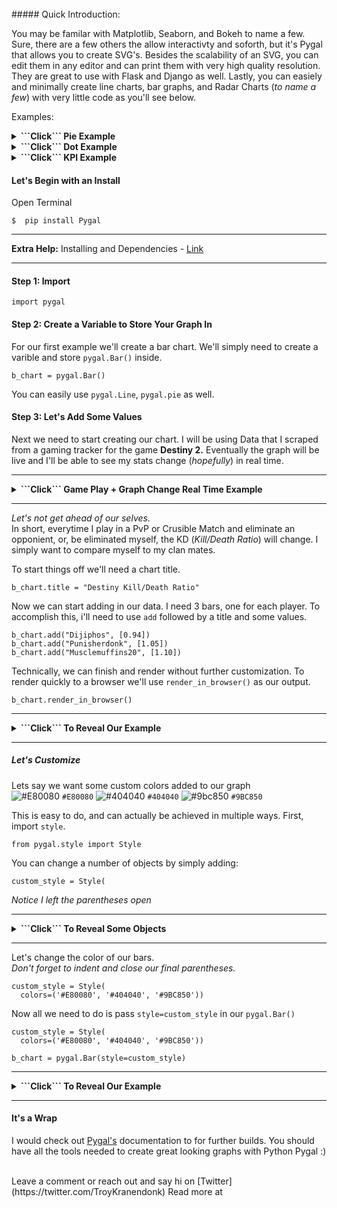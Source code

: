 <br>
##### Quick Introduction:

You may be familar with Matplotlib, Seaborn, and Bokeh to name a few.  Sure, there are a few others the allow interactivty and soforth, but it's Pygal that allows you to create SVG's. Besides the scalability of an SVG, you can edit them in any editor and can print them with very high quality resolution.  They are great to use with Flask and Django as well.  Lastly, you can easiely and minimally create line charts, bar graphs, and Radar Charts (_to name a few_) with very little code as you'll see below. 

Examples:

<details>
<summary><b>```Click``` Pie Example</b></summary>
<br>



![description](https://raw.githubusercontent.com/pluralsight/guides/master/images/fb8f5685-d93f-4876-ace5-80e69d81a402.gif)


</details>

<details>
<summary><b>```Click```  Dot Example</b></summary>
<br>



![description](https://raw.githubusercontent.com/pluralsight/guides/master/images/ee93583e-d848-451b-b23c-94b927e13caf.gif)

</details>

<details>
<summary><b>```Click``` KPI Example</b></summary>
<br>




![description](https://raw.githubusercontent.com/pluralsight/guides/master/images/567bc7bb-b0a0-4047-9654-59c91e868144.gif)


</details>


#### Let's Begin with an Install

Open Terminal
```
$  pip install Pygal
```
---
<b>Extra Help:</b>  Installing and Dependencies  - [Link](http://www.pygal.org/en/stable/installing.html)

---

#### Step 1:  Import

```
import pygal
```

#### Step 2: Create a Variable to Store Your Graph In
For our first example we'll create a bar chart.  We'll simply need to create a varible and store ```pygal.Bar()``` inside.

```
b_chart = pygal.Bar()
```
You can easily use ```pygal.Line```, ```pygal.pie``` as well.


#### Step 3: Let's Add Some Values
Next we need to start creating our chart.  I will be using Data that I scraped from a gaming tracker for the game <b>Destiny 2.</b>  Eventually the graph will be live and I'll be able to see my stats change (_hopefully_) in real time. 

---

<details>
<summary><b>```Click``` Game Play + Graph Change Real Time Example</b></summary>
<br>
![description](https://raw.githubusercontent.com/pluralsight/guides/master/images/1ea09d8f-05e0-4814-9255-8ef430d34200.gif)
</details>

---

<i>Let's not get ahead of our selves.</i> <br>In short, everytime I play in a PvP or Crusible Match and eliminate an opponient, or, be eliminated myself, the KD (_Kill/Death Ratio_) will change.  I simply want to compare myself to my clan mates.



To start things off we'll need a chart title.
```
b_chart.title = "Destiny Kill/Death Ratio"
```
Now we can start adding in our data. I need 3 bars, one for each player.  To accomplish this, i'll need to use ```add``` followed by a title and some values.  
```
b_chart.add("Dijiphos", [0.94])
b_chart.add("Punisherdonk", [1.05])
b_chart.add("Musclemuffins20", [1.10])
```

Technically, we can finish and render without further customization.  To render quickly to a browser we'll use ```render_in_browser()``` as our output. 
```
b_chart.render_in_browser()
```
---
<details>
<summary><b>```Click``` To Reveal Our Example</b></summary>
<br>
![description](https://raw.githubusercontent.com/pluralsight/guides/master/images/ec4a6f0d-9cde-4785-8a76-2b819df70775.gif)
</details>

---


##### <b>Let's Customize</b>
Lets say we want some custom colors added to our graph<br>
![#E80080](https://placehold.it/15/e80080/000000?text=+) `#E80080`
![#404040](https://placehold.it/15/404040/000000?text=+) `#404040`
![#9bc850](https://placehold.it/15/9bc850/000000?text=+) `#9BC850`

This is easy to do, and can actually be achieved in multiple ways.
First, import ```style```.
```
from pygal.style import Style
```
You can change a number of objects by simply adding:
```
custom_style = Style(
```
_Notice I left the parentheses open_

---
<details>
<summary><b>```Click``` To Reveal Some Objects</b></summary>
<br>
Properties & Description<br>

```plot_background ```The color of the chart area background<br>
``` background```The color of the image background<br>
```foreground ```|The main foregrond color<br>
``` colors```The serie color list<br>
``` value_colors```The print_values color list<br>
Complete List: http://www.pygal.org/en/stable/documentation/custom_styles.html
</details>

----

Let's change the color of our bars.<br>_Don't forget to indent and close our final parentheses._
```
custom_style = Style(
  colors=('#E80080', '#404040', '#9BC850'))
```
Now all we need to do is pass ```style=custom_style``` in our ```pygal.Bar()```
```
custom_style = Style(
  colors=('#E80080', '#404040', '#9BC850'))

b_chart = pygal.Bar(style=custom_style)
```

---
<details>
<summary><b>```Click``` To Reveal Our Example</b></summary>
<br>


![description](https://raw.githubusercontent.com/pluralsight/guides/master/images/f522dcab-e4f3-4a1e-9e94-0e318634c7ee.gif)
</details>

----
#### It's a Wrap

I would check out [Pygal's](http://www.pygal.org/en/stable/installing.html) documentation to for further builds.  You should have all the tools needed to create great looking graphs with Python Pygal :)

<br>
Leave a comment or reach out and say hi on [Twitter](https://twitter.com/TroyKranendonk)
Read more at 



<br>

<br>
<br>



<br>

<br>